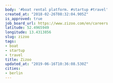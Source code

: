 ```yaml
---
body: '#boat rental platform. #startup #travel'
created_at: "2018-02-26T08:32:04.905Z"
is_approved: true
job_board_url: https://www.zizoo.com/en/careers
latitude: 52.4965949
longitude: 13.4313856
slug: zizoo
tags:
- boat
- startup
- travel
title: Zizoo
updated_at: "2019-06-16T10:36:08.530Z"
cities:
- berlin
---
```

